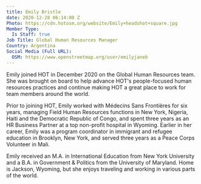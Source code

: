 ```yaml
---
title: Emily Bristle
date: 2020-12-28 06:14:00 Z
Photo: https://cdn.hotosm.org/website/Emily+headshot+square.jpg
Member Type:
  Is Staff: true
Job Title: Global Human Resources Manager
Country: Argentina
Social Media (Full URL):
  OSM: https://www.openstreetmap.org/user/emilyjaneb
---
```


Emily joined HOT in December 2020 on the Global Human Resources team. She was brought on board to help advance HOT's people-focused human resources practices and continue making HOT a great place to work for team members around the world.

Prior to joining HOT, Emily worked with Médecins Sans Frontières for six years, managing Field Human Resources functions in New York, Nigeria, Haiti and the Democratic Republic of Congo, and spent three years as an HR Business Partner at a top non-profit hospital in Wyoming. Earlier in her career, Emily was a program coordinator in immigrant and refugee education in Brooklyn, New York, and served three years as a Peace Corps Volunteer in Mali.

Emily received an M.A. in International Education from New York University and a B.A. in Government & Politics from the University of Maryland. Home is Jackson, Wyoming, but she enjoys traveling and working in various parts of the world.
